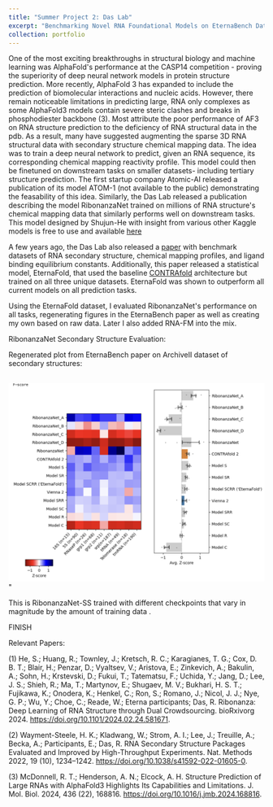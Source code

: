 ```yaml
---
title: "Summer Project 2: Das Lab"
excerpt: "Benchmarking Novel RNA Foundational Models on EternaBench Dataset <br/><img src='/images/summer_proj_image.png'>"
collection: portfolio
---
```


One of the most exciting breakthroughs in structural biology and machine learning was AlphaFold's performance at the CASP14 competition - proving the superiority of deep neural network models in protein structure prediction. More recently, AlphaFold 3 has expanded to include the prediction of biomolecular interactions and nucleic acids. However, there remain noticeable limitations in predicting large, RNA only complexes as some AlphaFold3 models contain severe steric clashes and breaks in phosphodiester backbone (3). Most attribute the poor performance of AF3 on RNA structure prediction to the deficiency of RNA structural data in the pdb. As a result, many have suggested augmenting the sparse 3D RNA structural data with secondary structure chemical mapping data. The idea was to train a deep neural network to predict, given an RNA sequence, its corresponding chemical mapping reactivity profile. This model could then be finetuned on downstream tasks on smaller datasets- including tertiary structure prediction. The first startup company Atomic-AI released a publication of its model ATOM-1 (not available to the public) demonstrating the feasability of this idea. Similarly, the Das Lab released a publication describing the model RibonanzaNet trained on millions of RNA structure's chemical mapping data that similarly performs well on downstream tasks. This model designed by Shujun-He with insight from various other Kaggle models is free to use and available [here](https://github.com/Shujun-He/RibonanzaNet)

A few years ago, the Das Lab also released a [paper](https://pmc.ncbi.nlm.nih.gov/articles/PMC9839360/) with benchmark datasets of RNA secondary structure, chemical mapping profiles, and ligand binding equilibrium constants. Additionally, this paper released a statistical model, EternaFold, that used the baseline [CONTRAfold](https://watermark.silverchair.com/bioinformatics_22_14_e90.pdf?token=AQECAHi208BE49Ooan9kkhW_Ercy7Dm3ZL_9Cf3qfKAc485ysgAAA3wwggN4BgkqhkiG9w0BBwagggNpMIIDZQIBADCCA14GCSqGSIb3DQEHATAeBglghkgBZQMEAS4wEQQMP41xOOnatJihU9VEAgEQgIIDL2VKJVEE-S7QBkTSEd2yy-Qvw0dnh4G1HMx4ubVKXs5F1qNs9tPBYLrjVdTDy1iR6YbeSbVHf7sjLkVrTj-sol1mDai6McbpWRYJu8eqEYvGkFMiHedwBtEay4VXYy8SlMqlEtXZwcsQYMU3IZlq91shmJWtvh0if-Ie8oCSpDckQBy07BOAYcGuexd9x5VqQSpH2FlrjEo3g24gPQ7kFna63JfmtVbnnC-qFqrEdvkRnrDytMGID324EKTe08RW-tuT1eclQQAF-hfXOByc1O5SkU3WhRUj4YaVrn0OVzksXPIaxxDpkOukeX0NYjpg5DR9_Hg-bCxJWUdMfkbhxD23ONzRsI4euXZtc32JczR60ctxHlv15vh8CKDs0GLrlCM0rATz1zloqn6MY8Xl5XHyZEhdZFwSsuV0MSDnWsPN4sDMpcga0WhDeliGZ8AArngVIfpRGJkpFrBSZSpAt4eDXQIVsz6t-6gsD_cUqRdahl1Z5G6nN079yICBnT_rDVaoKL4DdDq2uQgVSzsJKxyGK2QHgb0qtmSm1d_7FtEOcuUk4VwhdiRWQxcxn6sAhBjY8s2w7vBTJqzGGae599ojvSeTudGsP3xFcmxtV1svNib1Q20dcF8peUkRtOTqZTH205k-MNknCDjIN7c7tlbEUxP2qyE6BFQhW4uDZF3IFZKRTBFTp36sYDFL8jxzkgXlM6jeQSBFUaaviNFZfNouiMzxcpMcnwdcxkOehnfLAVQZignDJk1JBrAmPHkrWOgu2jDCB8H8M24mg2XyN9C3MaJurrJ7SMmTbKgcvLiLZYHUw-XmouIft0rzz0nltorCpLHpHdpezUTnDivXmTImX4lcxZCQBBuH80vytaEgPcJq5J9j9A1EOnTGOjYUX1VcEre3fYViCB4gdg20kyIZcRKrsZpLHBA8AgANf0EDh-sDLFugNbZuCXmTd6PCckuaVStxAdFqs84u7J72XZ_WJmvDEXzzigHvQrA9-jaSPN7p2KjMOuPaNJT3YNTDuouNA5jzzaBLn4gcWQ6Nij_9eurcJPS02CD1otGEE8JJz0Bd2Dllp6DTQ5EAI8Th) architecture but trained on all three unique datasets. EternaFold was shown to outperform all current models on all prediction tasks. 

Using the EternaFold dataset, I evaluated RibonanzaNet's performance on all tasks, regenerating figures in the EternaBench paper as well as creating my own based on raw data. Later I also added RNA-FM into the mix. 


RibonanzaNet Secondary Structure Evaluation: 

Regenerated plot from EternaBench paper on ArchiveII dataset of secondary structures: 

<br/><img src='/images/rnet_archiveII_heatmap.png'>"  

This is RibonanzaNet-SS trained with different checkpoints that vary in magnitude by the amount of training data . 

FINISH 




Relevant Papers: 

(1)	He, S.; Huang, R.; Townley, J.; Kretsch, R. C.; Karagianes, T. G.; Cox, D. B. T.; Blair, H.; Penzar, D.; Vyaltsev, V.; Aristova, E.; Zinkevich, A.; Bakulin, A.; Sohn, H.; Krstevski, D.; Fukui, T.; Tatematsu, F.; Uchida, Y.; Jang, D.; Lee, J. S.; Shieh, R.; Ma, T.; Martynov, E.; Shugaev, M. V.; Bukhari, H. S. T.; Fujikawa, K.; Onodera, K.; Henkel, C.; Ron, S.; Romano, J.; Nicol, J. J.; Nye, G. P.; Wu, Y.; Choe, C.; Reade, W.; Eterna participants; Das, R. Ribonanza: Deep Learning of RNA Structure through Dual Crowdsourcing. bioRxivorg 2024. https://doi.org/10.1101/2024.02.24.581671.

(2)	Wayment-Steele, H. K.; Kladwang, W.; Strom, A. I.; Lee, J.; Treuille, A.; Becka, A.; Participants, E.; Das, R. RNA Secondary Structure Packages Evaluated and Improved by High-Throughput Experiments. Nat. Methods 2022, 19 (10), 1234–1242. https://doi.org/10.1038/s41592-022-01605-0.

(3)	McDonnell, R. T.; Henderson, A. N.; Elcock, A. H. Structure Prediction of Large RNAs with AlphaFold3 Highlights Its Capabilities and Limitations. J. Mol. Biol. 2024, 436 (22), 168816. https://doi.org/10.1016/j.jmb.2024.168816.


